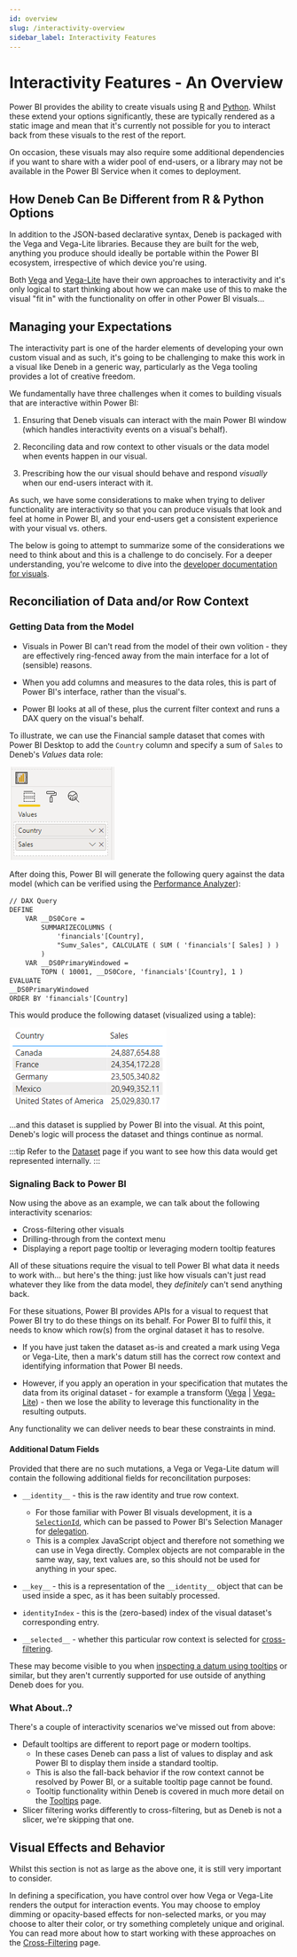 ```yaml
---
id: overview
slug: /interactivity-overview
sidebar_label: Interactivity Features
---
```


# Interactivity Features - An Overview

Power BI provides the ability to create visuals using [R](https://docs.microsoft.com/en-us/power-bi/create-reports/desktop-r-visuals?WT.mc_id=DP-MVP-5003712) and [Python](https://docs.microsoft.com/en-us/power-bi/connect-data/desktop-python-visuals?WT.mc_id=DP-MVP-5003712). Whilst these extend your options significantly, these are typically rendered as a static image and mean that it's currently not possible for you to interact back from these visuals to the rest of the report.

On occasion, these visuals may also require some additional dependencies if you want to share with a wider pool of end-users, or a library may not be available in the Power BI Service when it comes to deployment.

## How Deneb Can Be Different from R & Python Options

In addition to the JSON-based declarative syntax, Deneb is packaged with the Vega and Vega-Lite libraries. Because they are built for the web, anything you produce should ideally be portable within the Power BI ecosystem, irrespective of which device you're using.

Both [Vega](https://vega.github.io/vega/docs/event-streams/) and [Vega-Lite](https://vega.github.io/vega-lite/docs/selection.html) have their own approaches to interactivity and it's only logical to start thinking about how we can make use of this to make the visual "fit in" with the functionality on offer in other Power BI visuals...

## Managing your Expectations

The interactivity part is one of the harder elements of developing your own custom visual and as such, it's going to be challenging to make this work in a visual like Deneb in a generic way, particularly as the Vega tooling provides a lot of creative freedom.

We fundamentally have three challenges when it comes to building visuals that are interactive within Power BI:

1. Ensuring that Deneb visuals can interact with the main Power BI window (which handles interactivity events on a visual's behalf).

2. Reconciling data and row context to other visuals or the data model when events happen in our visual.

3. Prescribing how the our visual should behave and respond _visually_ when our end-users interact with it.

As such, we have some considerations to make when trying to deliver functionality are interactivity so that you can produce visuals that look and feel at home in Power BI, and your end-users get a consistent experience with your visual vs. others.

The below is going to attempt to summarize some of the considerations we need to think about and this is a challenge to do concisely. For a deeper understanding, you're welcome to dive into the [developer documentation for visuals](https://docs.microsoft.com/en-us/power-bi/developer/visuals?WT.mc_id=DP-MVP-5003712).

## Reconciliation of Data and/or Row Context

### Getting Data from the Model

- Visuals in Power BI can't read from the model of their own volition - they are effectively ring-fenced away from the main interface for a lot of (sensible) reasons.

- When you add columns and measures to the data roles, this is part of Power BI's interface, rather than the visual's.

- Power BI looks at all of these, plus the current filter context and runs a DAX query on the visual's behalf.

To illustrate, we can use the Financial sample dataset that comes with Power BI Desktop to add the `Country` column and specify a sum of `Sales` to Deneb's _Values_ data role:

![simple-column-and-measure-roles.png](./img/simple-column-and-measure-roles.png "Adding a column and an implicit measure to the data roles.")

After doing this, Power BI will generate the following query against the data model (which can be verified using the [Performance Analyzer](https://docs.microsoft.com/en-us/power-bi/create-reports/desktop-performance-analyzer?WT.mc_id=DP-MVP-5003712)):

```dax
// DAX Query
DEFINE
    VAR __DS0Core =
        SUMMARIZECOLUMNS (
            'financials'[Country],
            "Sumv_Sales", CALCULATE ( SUM ( 'financials'[ Sales] ) )
        )
    VAR __DS0PrimaryWindowed =
        TOPN ( 10001, __DS0Core, 'financials'[Country], 1 )
EVALUATE
__DS0PrimaryWindowed
ORDER BY 'financials'[Country]
```

This would produce the following dataset (visualized using a table):

![simple-column-and-measure-result.png](./img/simple-column-and-measure-result.png "Results of a simple DAX query (using a table visual).")

...and this dataset is supplied by Power BI into the visual. At this point, Deneb's logic will process the dataset and things continue as normal.

:::tip
Refer to the [Dataset](/docs/dataset#grain--row-context) page if you want to see how this data would get represented internally.
:::

### Signaling Back to Power BI

Now using the above as an example, we can talk about the following interactivity scenarios:

- Cross-filtering other visuals
- Drilling-through from the context menu
- Displaying a report page tooltip or leveraging modern tooltip features

All of these situations require the visual to tell Power BI what data it needs to work with... but here's the thing: just like how visuals can't just read whatever they like from the data model, they _definitely_ can't send anything back.

For these situations, Power BI provides APIs for a visual to request that Power BI try to do these things on its behalf. For Power BI to fulfil this, it needs to know which row(s) from the orginal dataset it has to resolve.

- If you have just taken the dataset as-is and created a mark using Vega or Vega-Lite, then a mark's datum still has the correct row context and identifying information that Power BI needs.

- However, if you apply an operation in your specification that mutates the data from its original dataset - for example a transform ([Vega](https://vega.github.io/vega/docs/transforms/) | [Vega-Lite](https://vega.github.io/vega-lite/docs/transform.html)) - then we lose the ability to leverage this functionality in the resulting outputs.

Any functionality we can deliver needs to bear these constraints in mind.

#### Additional Datum Fields

Provided that there are no such mutations, a Vega or Vega-Lite datum will contain the following additional fields for reconcilitation purposes:

- `__identity__` - this is the raw identity and true row context.

  - For those familiar with Power BI visuals development, it is a [`SelectionId`](https://docs.microsoft.com/en-us/power-bi/developer/visuals/selection-api), which can be passed to Power BI's Selection Manager for [delegation](#signaling-back-to-power-bi).
  - This is a complex JavaScript object and therefore not something we can use in Vega directly. Complex objects are not comparable in the same way, say, text values are, so this should not be used for anything in your spec.

- `__key__` - this is a representation of the `__identity__` object that can be used inside a spec, as it has been suitably processed.
- `identityIndex` - this is the (zero-based) index of the visual dataset's corresponding entry.
- `__selected__` - whether this particular row context is selected for [cross-filtering](interactivity-selection).

These may become visible to you when [inspecting a datum using tooltips](interactivity-tooltips#debugging-with-tooltips) or similar, but they aren't currently supported for use outside of anything Deneb does for you.

### What About..?

There's a couple of interactivity scenarios we've missed out from above:

- Default tooltips are different to report page or modern tooltips.
  - In these cases Deneb can pass a list of values to display and ask Power BI to display them inside a standard tooltip.
  - This is also the fall-back behavior if the row context cannot be resolved by Power BI, or a suitable tooltip page cannot be found.
  - Tooltip functionality within Deneb is covered in much more detail on the [Tooltips](interactivity-tooltips) page.
- Slicer filtering works differently to cross-filtering, but as Deneb is not a slicer, we're skipping that one.

## Visual Effects and Behavior

Whilst this section is not as large as the above one, it is still very important to consider.

In defining a specification, you have control over how Vega or Vega-Lite renders the output for interaction events. You may choose to employ dimming or opacity-based effects for non-selected marks, or you may choose to alter their color, or try something completely unique and original. You can read more about how to start working with these approaches on the [Cross-Filtering](interactivity-selection) page.
